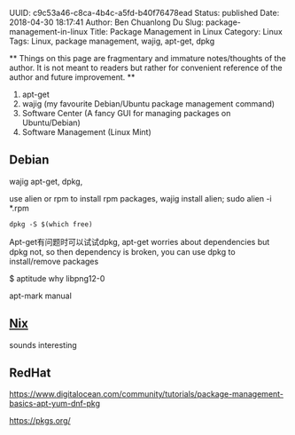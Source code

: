 UUID: c9c53a46-c8ca-4b4c-a5fd-b40f76478ead
Status: published
Date: 2018-04-30 18:17:41
Author: Ben Chuanlong Du
Slug: package-management-in-linux
Title: Package Management in Linux
Category: Linux
Tags: Linux, package management, wajig, apt-get, dpkg

**
Things on this page are
fragmentary and immature notes/thoughts of the author.
It is not meant to readers
but rather for convenient reference of the author and future improvement.
**

1. apt-get
2. wajig (my favourite Debian/Ubuntu package management command)
3. Software Center (A fancy GUI for managing packages on Ubuntu/Debian)
4. Software Management (Linux Mint)

## Debian 

wajig apt-get, dpkg,


use alien or rpm to install rpm packages, wajig install alien; sudo alien -i *.rpm
```
dpkg -S $(which free)
```
Apt-get有问题时可以试试dpkg,
apt-get worries about dependencies but dpkg not,
so then dependency is broken,
you can use dpkg to install/remove packages

$ aptitude why libpng12-0

apt-mark manual

## [Nix](https://nixos.org/nix/)

sounds interesting

## RedHat

https://www.digitalocean.com/community/tutorials/package-management-basics-apt-yum-dnf-pkg

https://pkgs.org/
